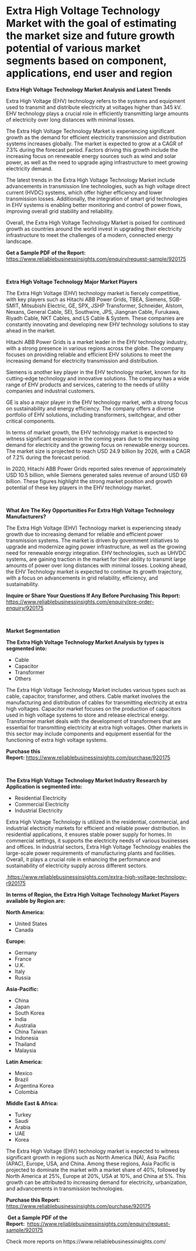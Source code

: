 <p><h1>Extra High Voltage Technology Market with the goal of estimating the market size and future growth potential of various market segments based on component, applications, end user and region</h1></p><p><strong>Extra High Voltage Technology Market Analysis and Latest Trends</strong></p>
<p><p>Extra High Voltage (EHV) technology refers to the systems and equipment used to transmit and distribute electricity at voltages higher than 345 kV. EHV technology plays a crucial role in efficiently transmitting large amounts of electricity over long distances with minimal losses.</p><p>The Extra High Voltage Technology Market is experiencing significant growth as the demand for efficient electricity transmission and distribution systems increases globally. The market is expected to grow at a CAGR of 7.3% during the forecast period. Factors driving this growth include the increasing focus on renewable energy sources such as wind and solar power, as well as the need to upgrade aging infrastructure to meet growing electricity demand.</p><p>The latest trends in the Extra High Voltage Technology Market include advancements in transmission line technologies, such as high voltage direct current (HVDC) systems, which offer higher efficiency and lower transmission losses. Additionally, the integration of smart grid technologies in EHV systems is enabling better monitoring and control of power flows, improving overall grid stability and reliability.</p><p>Overall, the Extra High Voltage Technology Market is poised for continued growth as countries around the world invest in upgrading their electricity infrastructure to meet the challenges of a modern, connected energy landscape.</p></p>
<p><strong>Get a Sample PDF of the Report:&nbsp;</strong> <a href="https://www.reliablebusinessinsights.com/enquiry/request-sample/920175">https://www.reliablebusinessinsights.com/enquiry/request-sample/920175</a></p>
<p>&nbsp;</p>
<p><strong>Extra High Voltage Technology Major Market Players</strong></p>
<p><p>The Extra High Voltage (EHV) technology market is fiercely competitive, with key players such as Hitachi ABB Power Grids, TBEA, Siemens, SGB-SMIT, Mitsubishi Electric, GE, SPX, JSHP Transformer, Schneider, Alstom, Nexans, General Cable, SEI, Southwire, JPS, Jiangnan Cable, Furukawa, Riyadh Cable, NKT Cables, and LS Cable & System. These companies are constantly innovating and developing new EHV technology solutions to stay ahead in the market.</p><p>Hitachi ABB Power Grids is a market leader in the EHV technology industry, with a strong presence in various regions across the globe. The company focuses on providing reliable and efficient EHV solutions to meet the increasing demand for electricity transmission and distribution.</p><p>Siemens is another key player in the EHV technology market, known for its cutting-edge technology and innovative solutions. The company has a wide range of EHV products and services, catering to the needs of utility companies and industrial customers.</p><p>GE is also a major player in the EHV technology market, with a strong focus on sustainability and energy efficiency. The company offers a diverse portfolio of EHV solutions, including transformers, switchgear, and other critical components.</p><p>In terms of market growth, the EHV technology market is expected to witness significant expansion in the coming years due to the increasing demand for electricity and the growing focus on renewable energy sources. The market size is projected to reach USD 24.9 billion by 2026, with a CAGR of 7.2% during the forecast period.</p><p>In 2020, Hitachi ABB Power Grids reported sales revenue of approximately USD 10.5 billion, while Siemens generated sales revenue of around USD 69 billion. These figures highlight the strong market position and growth potential of these key players in the EHV technology market.</p></p>
<p>&nbsp;</p>
<p><strong>What Are The Key Opportunities For Extra High Voltage Technology Manufacturers?</strong></p>
<p><p>The Extra High Voltage (EHV) Technology market is experiencing steady growth due to increasing demand for reliable and efficient power transmission systems. The market is driven by government initiatives to upgrade and modernize aging power infrastructure, as well as the growing need for renewable energy integration. EHV technologies, such as UHVDC systems, are gaining traction in the market for their ability to transmit large amounts of power over long distances with minimal losses. Looking ahead, the EHV Technology market is expected to continue its growth trajectory, with a focus on advancements in grid reliability, efficiency, and sustainability.</p></p>
<p><strong>Inquire or Share Your Questions If Any Before Purchasing This Report:</strong> <a href="https://www.reliablebusinessinsights.com/enquiry/pre-order-enquiry/920175">https://www.reliablebusinessinsights.com/enquiry/pre-order-enquiry/920175</a></p>
<p>&nbsp;</p>
<p><strong>Market Segmentation</strong></p>
<p><strong>The Extra High Voltage Technology Market Analysis by types is segmented into:</strong></p>
<p><ul><li>Cable</li><li>Capacitor</li><li>Transformer</li><li>Others</li></ul></p>
<p><p>The Extra High Voltage Technology Market includes various types such as cable, capacitor, transformer, and others. Cable market involves the manufacturing and distribution of cables for transmitting electricity at extra high voltages. Capacitor market focuses on the production of capacitors used in high voltage systems to store and release electrical energy. Transformer market deals with the development of transformers that are essential for transmitting electricity at extra high voltages. Other markets in this sector may include components and equipment essential for the functioning of extra high voltage systems.</p></p>
<p><strong>Purchase this Report:&nbsp;</strong><a href="https://www.reliablebusinessinsights.com/purchase/920175">https://www.reliablebusinessinsights.com/purchase/920175</a></p>
<p>&nbsp;</p>
<p><strong>The Extra High Voltage Technology Market Industry Research by Application is segmented into:</strong></p>
<p><ul><li>Residential Electricity</li><li>Commercial Electricity</li><li>Industrial Electricity</li></ul></p>
<p><p>Extra High Voltage Technology is utilized in the residential, commercial, and industrial electricity markets for efficient and reliable power distribution. In residential applications, it ensures stable power supply for homes. In commercial settings, it supports the electricity needs of various businesses and offices. In industrial sectors, Extra High Voltage Technology enables the large-scale power requirements of manufacturing plants and facilities. Overall, it plays a crucial role in enhancing the performance and sustainability of electricity supply across different sectors.</p></p>
<p><a href="https://www.reliablebusinessinsights.com/extra-high-voltage-technology-r920175">&nbsp;https://www.reliablebusinessinsights.com/extra-high-voltage-technology-r920175</a></p>
<p><strong>In terms of Region, the Extra High Voltage Technology Market Players available by Region are:</strong></p>
<p>
    <p> <strong> North America: </strong>
        <ul>
            <li>United States</li>
            <li>Canada</li>
        </ul>
        </p> 
    <p> <strong> Europe: </strong>
        <ul>
            <li>Germany</li>
            <li>France</li>
            <li>U.K.</li>
            <li>Italy</li>
            <li>Russia</li>
        </ul>
        </p> 
    <p> <strong> Asia-Pacific: </strong>
        <ul>
            <li>China</li>
            <li>Japan</li>
            <li>South Korea</li>
            <li>India</li>
            <li>Australia</li>
            <li>China Taiwan</li>
            <li>Indonesia</li>
            <li>Thailand</li>
            <li>Malaysia</li>
        </ul>
        </p> 
    <p> <strong> Latin America: </strong>
        <ul>
            <li>Mexico</li>
            <li>Brazil</li>
            <li>Argentina Korea</li>
            <li>Colombia</li>
        </ul>
        </p> 
    <p> <strong> Middle East & Africa: </strong>
        <ul>
            <li>Turkey</li>
            <li>Saudi</li>
            <li>Arabia</li>
            <li>UAE</li>
            <li>Korea</li>
        </ul>
    </p>
    </p>
<p><p>The Extra High Voltage (EHV) technology market is expected to witness significant growth in regions such as North America (NA), Asia Pacific (APAC), Europe, USA, and China. Among these regions, Asia Pacific is projected to dominate the market with a market share of 40%, followed by North America at 25%, Europe at 20%, USA at 10%, and China at 5%. This growth can be attributed to increasing demand for electricity, urbanization, and advancements in transmission technologies.</p></p>
<p><strong>Purchase this Report: </strong><a href="https://www.reliablebusinessinsights.com/purchase/920175">https://www.reliablebusinessinsights.com/purchase/920175</a></p>
<p>&nbsp;<strong>Get a Sample PDF of the Report:&nbsp;&nbsp;</strong><a href="https://www.reliablebusinessinsights.com/enquiry/request-sample/920175">https://www.reliablebusinessinsights.com/enquiry/request-sample/920175</a></p>
<p><strong></strong></p>
<p>Check more reports on https://www.reliablebusinessinsights.com/</p>